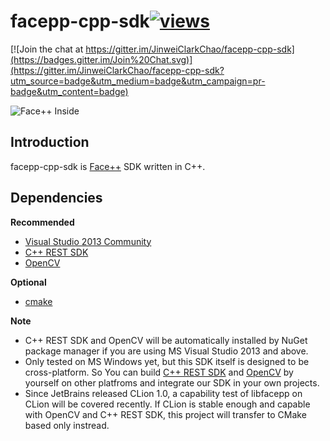 # facepp-cpp-sdk[![views](https://sourcegraph.com/api/repos/github.com/JinweiClarkChao/facepp-cpp-sdk/.counters/views.svg)](https://sourcegraph.com/github.com/JinweiClarkChao/facepp-cpp-sdk)

[![Join the chat at https://gitter.im/JinweiClarkChao/facepp-cpp-sdk](https://badges.gitter.im/Join%20Chat.svg)](https://gitter.im/JinweiClarkChao/facepp-cpp-sdk?utm_source=badge&utm_medium=badge&utm_campaign=pr-badge&utm_content=badge)

![Face++ Inside](http://www.faceplusplus.com.cn/static/resources/facepp_inside.png)

## Introduction
facepp-cpp-sdk is [Face++](http://www.faceplusplus.com.cn/) SDK written in C++.

## Dependencies
**Recommended**
+ [Visual Studio 2013 Community](https://www.visualstudio.com/products/visual-studio-community-vs)
+ [C++ REST SDK](http://casablanca.codeplex.com/)
+ [OpenCV](http://opencv.org)

**Optional**
+ [cmake](http://www.cmake.org)

**Note**
+ C++ REST SDK and OpenCV will be automatically installed by NuGet package manager if you are using MS Visual Studio 2013 and above.
+ Only tested on MS Windows yet, but this SDK itself is designed to be cross-platform. So You can build [C++ REST SDK](http://casablanca.codeplex.com/) and [OpenCV](http://opencv.org/downloads.html) by yourself on other platfroms and integrate our SDK in your own projects.
+ Since JetBrains released CLion 1.0, a capability test of libfacepp on CLion will be covered recently. If CLion is stable enough and capable with OpenCV and C++ REST SDK, this project will transfer to CMake based only instread.

